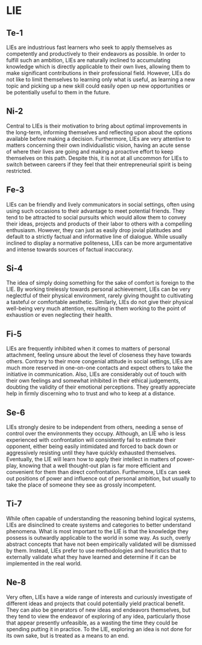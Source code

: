 # LIE

## Te-1

LIEs are industrious fast learners who seek to apply themselves as competently and productively to their endeavors as possible. In order to fulfill such an ambition, LIEs are naturally inclined to accumulating knowledge which is directly applicable to their own lives, allowing them to make significant contributions in their professional field. However, LIEs do not like to limit themselves to learning only what is useful, as learning a new topic and picking up a new skill could easily open up new opportunities or be potentially useful to them in the future.

## Ni-2

Central to LIEs is their motivation to bring about optimal improvements in the long-term, informing themselves and reflecting upon about the options available before making a decision. Furthermore, LIEs are very attentive to matters concerning their own individualistic vision, having an acute sense of where their lives are going and making a proactive effort to keep themselves on this path. Despite this, it is not at all uncommon for LIEs to switch between careers if they feel that their entrepreneurial spirit is being restricted.

## Fe-3

LIEs can be friendly and lively communicators in social settings, often using using such occasions to their advantage to meet potential friends. They tend to be attracted to social pursuits which would allow them to convey their ideas, projects and products of their labor to others with a compelling enthusiasm. However, they can just as easily drop jovial platitudes and default to a strictly factual and informative line of dialogue. While usually inclined to display a normative politeness, LIEs can be more argumentative and intense towards sources of factual inaccuracy.

## Si-4

The idea of simply doing something for the sake of comfort is foreign to the LIE. By working tirelessly towards personal achievement, LIEs can be very neglectful of their physical environment, rarely giving thought to cultivating a tasteful or comfortable aesthetic. Similarly, LIEs do not give their physical well-being very much attention, resulting in them working to the point of exhaustion or even neglecting their health.

## Fi-5

LIEs are frequently inhibited when it comes to matters of personal attachment, feeling unsure about the level of closeness they have towards others. Contrary to their more congenial attitude in social settings, LIEs are much more reserved in one-on-one contacts and expect others to take the initiative in communication. Also, LIEs are considerably out of touch with their own feelings and somewhat inhibited in their ethical judgements, doubting the validity of their emotional perceptions. They greatly appreciate help in firmly discerning who to trust and who to keep at a distance.

## Se-6

LIEs strongly desire to be independent from others, needing a sense of control over the environments they occupy. Although, an LIE who is less experienced with confrontation will consistently fail to estimate their opponent, either being easily intimidated and forced to back down or aggressively resisting until they have quickly exhausted themselves. Eventually, the LIE will learn how to apply their intellect in matters of power-play, knowing that a well thought-out plan is far more efficient and convenient for them than direct confrontation. Furthermore, LIEs can seek out positions of power and influence out of personal ambition, but usually to take the place of someone they see as grossly incompetent.

## Ti-7

While often capable of understanding the reasoning behind logical systems, LIEs are disinclined to create systems and categories to better understand phenomena. What is most important to the LIE is that the knowledge they possess is outwardly applicable to the world in some way. As such, overly abstract concepts that have not been empirically validated will be dismissed by them. Instead, LIEs prefer to use methodologies and heuristics that to externally validate what they have learned and determine if it can be implemented in the real world.

## Ne-8

Very often, LIEs have a wide range of interests and curiously investigate of different ideas and projects that could potentially yield practical benefit. They can also be generators of new ideas and endeavors themselves, but they tend to view the endeavor of exploring of any idea, particularly those that appear presently unfeasible, as a wasting the time they could be spending putting it in practice. To the LIE, exploring an idea is not done for its own sake, but is treated as a means to an end.


